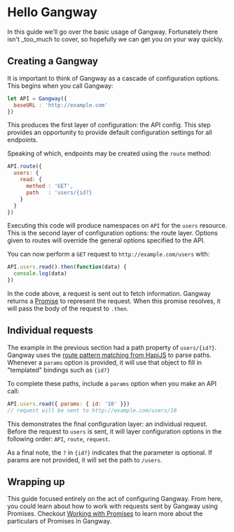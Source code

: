 # Hello Gangway

In this guide we'll go over the basic usage of Gangway. Fortunately
there isn't _too_much to cover, so hopefully we can get you on your
way quickly.

## Creating a Gangway

It is important to think of Gangway as a cascade of configuration
options. This begins when you call Gangway:

```javascript
let API = Gangway({
  baseURL : 'http://example.com'
})
```

This produces the first layer of configuration: the API config. This
step provides an opportunity to provide default configuration settings
for all endpoints.

Speaking of which, endpoints may be created using the `route` method:

```javascript
API.route({
  users: {
    read: {
      method : 'GET',
      path   : 'users/{id?}
    }
  }
})
```

Executing this code will produce namespaces on `API` for the `users`
resource. This is the second layer of configuration options: the route
layer. Options given to routes will override the general options
specified to the API.

You can now perform a `GET` request to `http://example.com/users`
with:

```javascript
API.users.read().then(function(data) {
  console.log(data)
})
```

In the code above, a request is sent out to fetch information. Gangway
returns a [Promise](https://www.promisejs.org/) to represent the
request. When this promise resolves, it will pass the body of the
request to `.then`.

## Individual requests

The example in the previous section had a path property of
`users/{id?}`. Gangway uses the
[route pattern matching from HapiJS](http://hapijs.com/tutorials/routing)
to parse paths. Whenever a `params` option is provided, it will use
that object to fill in "templated" bindings such as `{id?}`

To complete these paths, include a `params` option when you make an API call:

```javascript
API.users.read({ params: { id: '10' }})
// request will be sent to http://example.com/users/10
```

This demonstrates the final configuration layer: an individual
request. Before the request to `users` is sent, it will
layer configuration options in the following order: `API`, `route`,
`request`.

As a final note, the `?` in `{id?}` indicates that the parameter is
optional. If params are not provided, it will set the path to
`/users`.

## Wrapping up

This guide focused entirely on the act of configuring Gangway. From
here, you could learn about how to work with requests sent by Gangway
using Promises. Checkout [Working with Promises](./promises.md) to
learn more about the particulars of Promises in Gangway.
